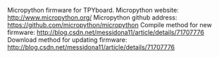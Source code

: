 Micropython firmware for TPYboard.
Micropython website: http://www.micropython.org/
Micropython github address: https://github.com/micropython/micropython
Compile method for new firmware: http://blog.csdn.net/messidona11/article/details/71707776
Download method for updating firmware: http://blog.csdn.net/messidona11/article/details/71707776
